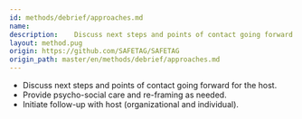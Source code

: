 ```yaml
---
id: methods/debrief/approaches.md
name: 
description:    Discuss next steps and points of contact going forward for the host.   Provide psycho-social care and re-framing as needed.   Initiate follow-up with host (organizational and...
layout: method.pug
origin: https://github.com/SAFETAG/SAFETAG
origin_path: master/en/methods/debrief/approaches.md
---
```


  * Discuss next steps and points of contact going forward for the host.
  * Provide psycho-social care and re-framing as needed.
  * Initiate follow-up with host (organizational and individual).


